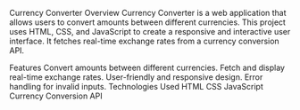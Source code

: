Currency Converter
Overview
Currency Converter is a web application that allows users to convert amounts between different currencies. This project uses HTML, CSS, and JavaScript to create a responsive and interactive user interface. It fetches real-time exchange rates from a currency conversion API.

Features
Convert amounts between different currencies.
Fetch and display real-time exchange rates.
User-friendly and responsive design.
Error handling for invalid inputs.
Technologies Used
HTML
CSS
JavaScript
Currency Conversion API 
